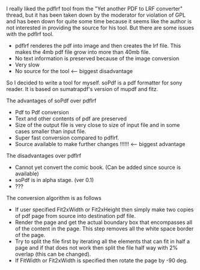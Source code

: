 I really liked the pdflrf tool from the "Yet another PDF to LRF converter" thread, but it has been taken down by the moderator for violation of GPL and has been down for quite some time because it seems like the author is not interested in providing the source for his tool. But there are some issues with the pdflrf tool.

  * pdflrf renderes the pdf into image and then creates the lrf file. This makes the 4mb pdf file grow into more than 40mb file.
  * No text information is preserved because of the image conversion
  * Very slow
  * No source for the tool <-- biggest disadvantage


So I decided to write a tool for myself. soPdf is a pdf formatter for sony reader. It is based on sumatrapdf's version of mupdf and fitz.

The advantages of soPdf over pdflrf

  * Pdf to Pdf conversion
  * Text and other contents of pdf are preserved
  * Size of the output file is very close to size of input file and in some cases smaller than input file.
  * Super fast conversion compared to pdflrf.
  * Source available to make further changes !!!!!! <-- biggest advantage

The disadvantages over pdflrf

  * Cannot yet convert the comic book. (Can be added since source is available)
  * soPdf is in alpha stage. (ver 0.1)
  * ???


The conversion algorithm is as follows

  * If user specified Fit2xWidth or Fit2xHeight then simply make two copies of  pdf page from source into destination pdf file.
  * Render the page and get the actual boundary box that encompasses all of the content in the page. This step removes all the white space border of the page.
  * Try to split the file first by iterating all the elements that can fit in half a page and if that does not work then split the file half way with 2% overlap (this can be changed).
  * If FitWidth or Fit2xWidth is specified then rotate the page by -90 deg.